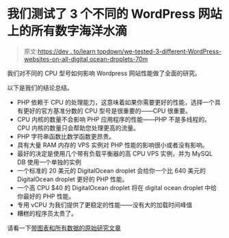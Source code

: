 # 我们测试了 3 个不同的 WordPress 网站上的所有数字海洋水滴

> 原文:[https://dev . to/learn topdown/we-tested-3-different-WordPress-websites-on-all-digital ocean-droplets-70m](https://dev.to/learntopdown/we-tested-3-different-wordpress-websites-on-all-digitalocean-droplets-70m)

我们对不同的 CPU 型号如何影响 Wordpress 网站性能做了全面的研究。

以下是我们的结论总结。

*   PHP 依赖于 CPU 的处理能力，这意味着如果你需要更好的性能，选择一个具有更好的官方基准分数的 CPU 型号是很重要的——CPU 很重要。
*   CPU 内核的数量不会影响 PHP 应用程序的性能——PHP 不是多线程的。CPU 内核的数量只会帮助您处理更高的流量。
*   PHP 字符串函数比数学函数更昂贵。
*   具有大量 RAM 内存的 VPS 实例对 PHP 性能的影响很小或者没有影响。
*   最好的决定是使用几个带有负载平衡器的高 CPU VPS 实例，并为 MySQL DB 使用一个单独的实例
*   一个标准的 20 美元的 DigitalOcean droplet 会给你一个比 640 美元的 DigitalOcean droplet 更好的 PHP 性能。
*   一个高 CPU $40 的 DigitalOcean droplet 将在 digital ocean droplet 中给你最好的 PHP 性能。
*   专用 vCPU 为我们提供了更稳定的性能——没有大的加载时间峰值
*   糟糕的程序员太贵了。

请看一下[带图表和所有数据的原始研究文章](https://learnwebdevelopment.review/article/how-much-different-cpu-models-affect-wordpress-performance)